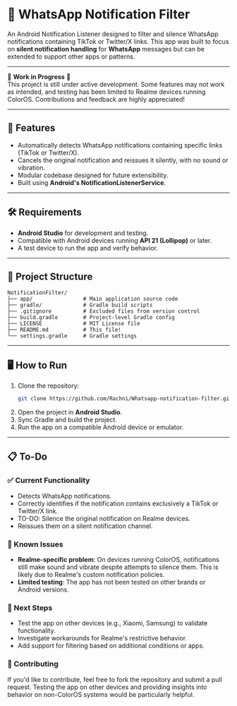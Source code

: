 # 📱 WhatsApp Notification Filter

An Android Notification Listener designed to filter and silence WhatsApp notifications containing TikTok or Twitter/X links. This app was built to focus on **silent notification handling** for **WhatsApp** messages but can be extended to support other apps or patterns.

---
🚧 **Work in Progress** 🚧  
This project is still under active development. Some features may not work as intended, and testing has been limited to Realme devices running ColorOS. Contributions and feedback are highly appreciated!

---

## 🚀 Features
- Automatically detects WhatsApp notifications containing specific links (TikTok or Twitter/X).
- Cancels the original notification and reissues it silently, with no sound or vibration.
- Modular codebase designed for future extensibility.
- Built using **Android's NotificationListenerService**.

---

## 🛠️ Requirements
- **Android Studio** for development and testing.
- Compatible with Android devices running **API 21 (Lollipop)** or later.
- A test device to run the app and verify behavior.

---

## 📂 Project Structure
```
NotificationFilter/
├── app/                # Main application source code
├── gradle/             # Gradle build scripts
├── .gitignore          # Excluded files from version control
├── build.gradle        # Project-level Gradle config
├── LICENSE             # MIT License file
├── README.md           # This file!
└── settings.gradle     # Gradle settings
```

---

## 🖥️ How to Run
1. Clone the repository:
   ```bash
   git clone https://github.com/Rachni/Whatsapp-notification-filter.git
   ```
2. Open the project in **Android Studio**.
3. Sync Gradle and build the project.
4. Run the app on a compatible Android device or emulator.

---
## 📋 To-Do

### ✅ Current Functionality
- Detects WhatsApp notifications.
- Correctly identifies if the notification contains exclusively a TikTok or Twitter/X link.
- TO-DO: Silence the original notification on Realme devices.
- Reissues them on a silent notification channel.

### 🔧 Known Issues
- **Realme-specific problem**: On devices running ColorOS, notifications still make sound and vibrate despite attempts to silence them. This is likely due to Realme's custom notification policies.
- **Limited testing**: The app has not been tested on other brands or Android versions.

### 📝 Next Steps
- Test the app on other devices (e.g., Xiaomi, Samsung) to validate functionality.
- Investigate workarounds for Realme's restrictive behavior.
- Add support for filtering based on additional conditions or apps.

### 🤝 Contributing
If you'd like to contribute, feel free to fork the repository and submit a pull request. Testing the app on other devices and providing insights into behavior on non-ColorOS systems would be particularly helpful.
